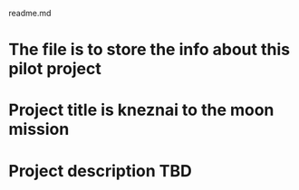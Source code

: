 readme.md
# The file is to store the info about this pilot project
# Project title is kneznai to the moon mission
# Project description TBD